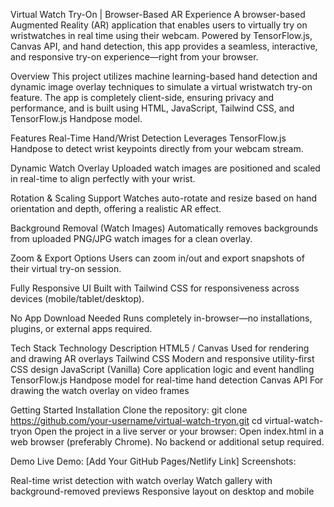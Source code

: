 Virtual Watch Try-On | Browser-Based AR Experience
A browser-based Augmented Reality (AR) application that enables users to virtually try on wristwatches in real time using their webcam. Powered by TensorFlow.js, Canvas API, and hand detection, this app provides a seamless, interactive, and responsive try-on experience—right from your browser.

 Overview
This project utilizes machine learning-based hand detection and dynamic image overlay techniques to simulate a virtual wristwatch try-on feature. The app is completely client-side, ensuring privacy and performance, and is built using HTML, JavaScript, Tailwind CSS, and TensorFlow.js Handpose model.

 Features
 Real-Time Hand/Wrist Detection
Leverages TensorFlow.js Handpose to detect wrist keypoints directly from your webcam stream.

 Dynamic Watch Overlay
Uploaded watch images are positioned and scaled in real-time to align perfectly with your wrist.

 Rotation & Scaling Support
Watches auto-rotate and resize based on hand orientation and depth, offering a realistic AR effect.

 Background Removal (Watch Images)
Automatically removes backgrounds from uploaded PNG/JPG watch images for a clean overlay.

 Zoom & Export Options
Users can zoom in/out and export snapshots of their virtual try-on session.

 Fully Responsive UI
Built with Tailwind CSS for responsiveness across devices (mobile/tablet/desktop).

 No App Download Needed
Runs completely in-browser—no installations, plugins, or external apps required.

 Tech Stack
Technology	Description
HTML5 / Canvas	Used for rendering and drawing AR overlays
Tailwind CSS	Modern and responsive utility-first CSS design
JavaScript (Vanilla)	Core application logic and event handling
TensorFlow.js	Handpose model for real-time hand detection
Canvas API	For drawing the watch overlay on video frames

 Getting Started
 Installation
Clone the repository:
git clone https://github.com/your-username/virtual-watch-tryon.git
cd virtual-watch-tryon
Open the project in a live server or your browser:
Open index.html in a web browser (preferably Chrome).
 No backend or additional setup required.

 Demo
 Live Demo: [Add Your GitHub Pages/Netlify Link]
 Screenshots:

Real-time wrist detection with watch overlay
Watch gallery with background-removed previews
Responsive layout on desktop and mobile
